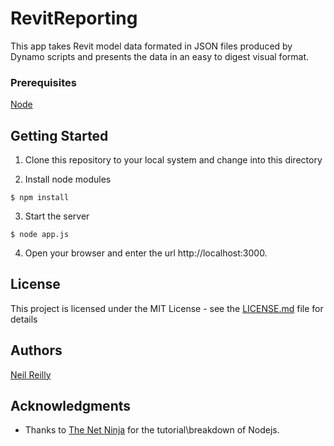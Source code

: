 # RevitReporting

This app takes Revit model data formated in JSON files produced by Dynamo scripts and presents the data in an easy to digest visual format. 

### Prerequisites

[Node](https://nodejs.org)


## Getting Started

1. Clone this repository to your local system and change into this directory

2. Install node modules

  ```
  $ npm install
  ```

3. Start the server

  ```
  $ node app.js
  ```

4. Open your browser and enter the url http://localhost:3000.

## License

This project is licensed under the MIT License - see the [LICENSE.md](LICENSE.md) file for details

## Authors

[Neil Reilly](https://www.arcdox.com/)

## Acknowledgments

* Thanks to [The Net Ninja](https://www.thenetninja.co.uk/) for the tutorial\breakdown of Nodejs.
